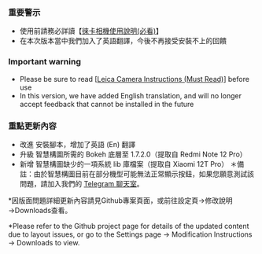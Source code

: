 ### 重要警示
- 使用前請務必詳讀【[徠卡相機使用說明(必看)](https://github.com/a406010503/Miui_Camera/blob/main/Leica.md)】
- 在本次版本當中我們加入了英語翻譯，今後不再接受安裝不上的回饋

### Important warning
- Please be sure to read [[Leica Camera Instructions (Must Read)](https://github.com/a406010503/Miui_Camera/blob/main/Leica_en.md)] before use
- In this version, we have added English translation, and will no longer accept feedback that cannot be installed in the future

### 重點更新內容
- 改進 安裝腳本，增加了英語 (En) 翻譯
- 升級 智慧構圖所需的 Bokeh 底層至 1.7.2.0（提取自 Redmi Note 12 Pro）
- 新增 智慧構圖缺少的一項系統 lib 庫檔案（提取自 Xiaomi 12T Pro）
＊備註：由於智慧構圖目前在部分機型可能無法正常顯示按鈕，如果您願意測試該問題，請加入我們的 [Telegram 聊天室](https://t.me/HolyBearHome_Chat)。

*因版面問題詳細更新內容請見Github專案頁面，或前往設定頁→修改說明→Downloads查看。

*Please refer to the Github project page for details of the updated content due to layout issues, or go to the Settings page → Modification Instructions → Downloads to view.
